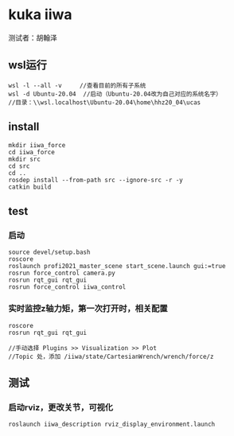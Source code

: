 # kuka iiwa
测试者：胡翰泽

## wsl运行
```
wsl -l --all -v     //查看目前的所有子系统
wsl -d Ubuntu-20.04  //启动（Ubuntu-20.04改为自己对应的系统名字）
//目录：\\wsl.localhost\Ubuntu-20.04\home\hhz20_04\ucas
```

## install
```
mkdir iiwa_force
cd iiwa_force
mkdir src
cd src
cd ..
rosdep install --from-path src --ignore-src -r -y
catkin build

```

## test

### 启动
```
source devel/setup.bash
roscore
roslaunch profi2021_master_scene start_scene.launch gui:=true
rosrun force_control camera.py
rosrun rqt_gui rqt_gui
rosrun force_control iiwa_control
```
### 实时监控z轴力矩，第一次打开时，相关配置
```
roscore
rosrun rqt_gui rqt_gui

//手动选择 Plugins >> Visualization >> Plot
//Topic 处，添加 /iiwa/state/CartesianWrench/wrench/force/z

```

## 测试
### 启动rviz，更改关节，可视化
```
roslaunch iiwa_description rviz_display_environment.launch
```
